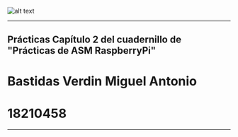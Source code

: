 ![alt text](https://cdn.pixabay.com/photo/2015/11/05/08/21/geometry-1023846_960_720.jpg)

----
Prácticas Capítulo 2 del cuadernillo de "Prácticas de ASM RaspberryPi"
----
# Bastidas Verdin Miguel Antonio
# 18210458
-----
